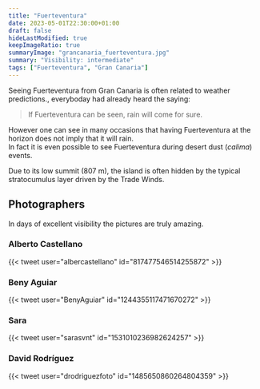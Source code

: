 ```yaml
---
title: "Fuerteventura"
date: 2023-05-01T22:30:00+01:00
draft: false
hideLastModified: true
keepImageRatio: true
summaryImage: "grancanaria_fuerteventura.jpg"
summary: "Visibility: intermediate"
tags: ["Fuerteventura", "Gran Canaria"]
---
```



Seeing Fuerteventura from Gran Canaria is often related to weather predictions., everyboday had already heard the saying:

> If Fuerteventura can be seen, rain will come for sure.

However one can see in many occasions that having Fuerteventura at the horizon does not imply that it will rain.  
In fact it is even possible to see Fuerteventura during desert dust (_calima_) events.

Due to its low summit (807 m), the island is often hidden by the typical stratocumulus layer driven by the Trade Winds. 


## Photographers

In days of excellent visibility the pictures are truly amazing.

### Alberto Castellano
{{< tweet user="albercastellano" id="817477546514255872" >}}

### Beny Aguiar
{{< tweet user="BenyAguiar" id="1244355117471670272" >}}

### Sara
{{< tweet user="sarasvnt" id="1531010236982624257" >}}

### David Rodríguez
{{< tweet user="drodriguezfoto" id="1485650860264804359" >}}
